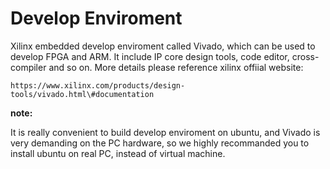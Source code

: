 # Develop Enviroment

Xilinx embedded develop enviroment called Vivado, which can be used to develop FPGA and ARM. It include IP core design tools, code editor, cross-compiler and so on. More details please reference xilinx offiial website:

```text
https://www.xilinx.com/products/design-tools/vivado.html\#documentation
```

**note:**

It is really convenient to build develop enviroment on ubuntu, and Vivado is very demanding on the PC hardware, so we highly recommanded you to install ubuntu on real PC, instead of virtual machine.

